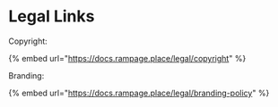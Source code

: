 # Legal Links

Copyright:

{% embed url="https://docs.rampage.place/legal/copyright" %}

Branding:

{% embed url="https://docs.rampage.place/legal/branding-policy" %}

